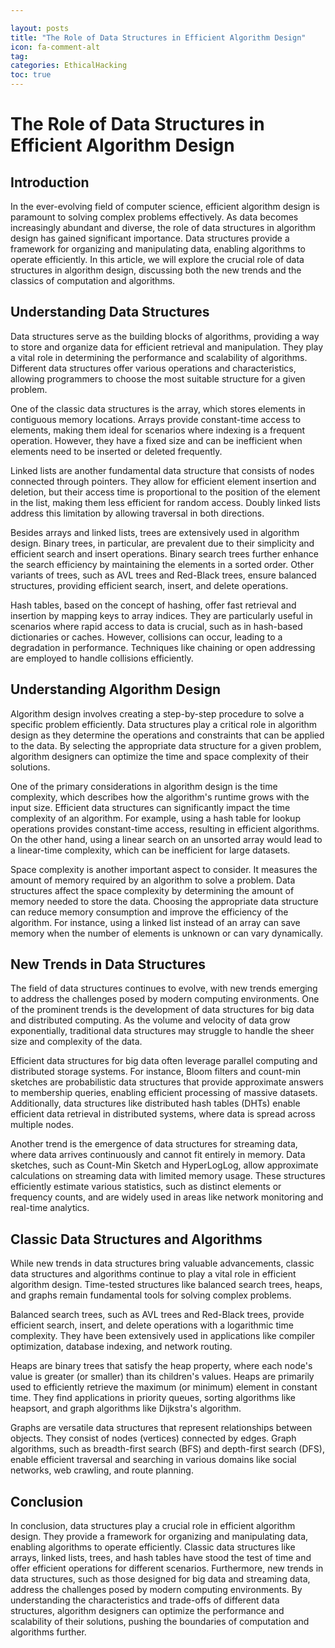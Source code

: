```yaml
---

layout: posts
title: "The Role of Data Structures in Efficient Algorithm Design"
icon: fa-comment-alt
tag:      
categories: EthicalHacking
toc: true
---
```




# The Role of Data Structures in Efficient Algorithm Design

## Introduction

In the ever-evolving field of computer science, efficient algorithm design is paramount to solving complex problems effectively. As data becomes increasingly abundant and diverse, the role of data structures in algorithm design has gained significant importance. Data structures provide a framework for organizing and manipulating data, enabling algorithms to operate efficiently. In this article, we will explore the crucial role of data structures in algorithm design, discussing both the new trends and the classics of computation and algorithms.

## Understanding Data Structures

Data structures serve as the building blocks of algorithms, providing a way to store and organize data for efficient retrieval and manipulation. They play a vital role in determining the performance and scalability of algorithms. Different data structures offer various operations and characteristics, allowing programmers to choose the most suitable structure for a given problem.

One of the classic data structures is the array, which stores elements in contiguous memory locations. Arrays provide constant-time access to elements, making them ideal for scenarios where indexing is a frequent operation. However, they have a fixed size and can be inefficient when elements need to be inserted or deleted frequently.

Linked lists are another fundamental data structure that consists of nodes connected through pointers. They allow for efficient element insertion and deletion, but their access time is proportional to the position of the element in the list, making them less efficient for random access. Doubly linked lists address this limitation by allowing traversal in both directions.

Besides arrays and linked lists, trees are extensively used in algorithm design. Binary trees, in particular, are prevalent due to their simplicity and efficient search and insert operations. Binary search trees further enhance the search efficiency by maintaining the elements in a sorted order. Other variants of trees, such as AVL trees and Red-Black trees, ensure balanced structures, providing efficient search, insert, and delete operations.

Hash tables, based on the concept of hashing, offer fast retrieval and insertion by mapping keys to array indices. They are particularly useful in scenarios where rapid access to data is crucial, such as in hash-based dictionaries or caches. However, collisions can occur, leading to a degradation in performance. Techniques like chaining or open addressing are employed to handle collisions efficiently.

## Understanding Algorithm Design

Algorithm design involves creating a step-by-step procedure to solve a specific problem efficiently. Data structures play a critical role in algorithm design as they determine the operations and constraints that can be applied to the data. By selecting the appropriate data structure for a given problem, algorithm designers can optimize the time and space complexity of their solutions.

One of the primary considerations in algorithm design is the time complexity, which describes how the algorithm's runtime grows with the input size. Efficient data structures can significantly impact the time complexity of an algorithm. For example, using a hash table for lookup operations provides constant-time access, resulting in efficient algorithms. On the other hand, using a linear search on an unsorted array would lead to a linear-time complexity, which can be inefficient for large datasets.

Space complexity is another important aspect to consider. It measures the amount of memory required by an algorithm to solve a problem. Data structures affect the space complexity by determining the amount of memory needed to store the data. Choosing the appropriate data structure can reduce memory consumption and improve the efficiency of the algorithm. For instance, using a linked list instead of an array can save memory when the number of elements is unknown or can vary dynamically.

## New Trends in Data Structures

The field of data structures continues to evolve, with new trends emerging to address the challenges posed by modern computing environments. One of the prominent trends is the development of data structures for big data and distributed computing. As the volume and velocity of data grow exponentially, traditional data structures may struggle to handle the sheer size and complexity of the data.

Efficient data structures for big data often leverage parallel computing and distributed storage systems. For instance, Bloom filters and count-min sketches are probabilistic data structures that provide approximate answers to membership queries, enabling efficient processing of massive datasets. Additionally, data structures like distributed hash tables (DHTs) enable efficient data retrieval in distributed systems, where data is spread across multiple nodes.

Another trend is the emergence of data structures for streaming data, where data arrives continuously and cannot fit entirely in memory. Data sketches, such as Count-Min Sketch and HyperLogLog, allow approximate calculations on streaming data with limited memory usage. These structures efficiently estimate various statistics, such as distinct elements or frequency counts, and are widely used in areas like network monitoring and real-time analytics.

## Classic Data Structures and Algorithms

While new trends in data structures bring valuable advancements, classic data structures and algorithms continue to play a vital role in efficient algorithm design. Time-tested structures like balanced search trees, heaps, and graphs remain fundamental tools for solving complex problems.

Balanced search trees, such as AVL trees and Red-Black trees, provide efficient search, insert, and delete operations with a logarithmic time complexity. They have been extensively used in applications like compiler optimization, database indexing, and network routing.

Heaps are binary trees that satisfy the heap property, where each node's value is greater (or smaller) than its children's values. Heaps are primarily used to efficiently retrieve the maximum (or minimum) element in constant time. They find applications in priority queues, sorting algorithms like heapsort, and graph algorithms like Dijkstra's algorithm.

Graphs are versatile data structures that represent relationships between objects. They consist of nodes (vertices) connected by edges. Graph algorithms, such as breadth-first search (BFS) and depth-first search (DFS), enable efficient traversal and searching in various domains like social networks, web crawling, and route planning.

## Conclusion

In conclusion, data structures play a crucial role in efficient algorithm design. They provide a framework for organizing and manipulating data, enabling algorithms to operate efficiently. Classic data structures like arrays, linked lists, trees, and hash tables have stood the test of time and offer efficient operations for different scenarios. Furthermore, new trends in data structures, such as those designed for big data and streaming data, address the challenges posed by modern computing environments. By understanding the characteristics and trade-offs of different data structures, algorithm designers can optimize the performance and scalability of their solutions, pushing the boundaries of computation and algorithms further.